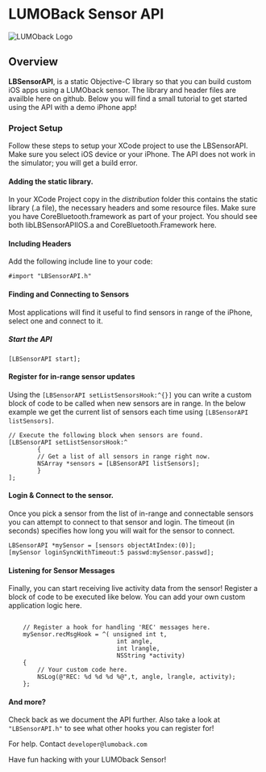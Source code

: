 # LUMOBack Sensor API

![LUMOback Logo](http://unbouncepages-com.s3.amazonaws.com/www.lumoback.com/1y8lm9s-logo-new_4kekoku44hsydibk.png)

## Overview

**LBSensorAPI**, is a static Objective-C library so that you can build custom iOS apps using a LUMOback sensor. The library and header files are availble here on github. Below you will find a small tutorial to get started using the API with a demo iPhone app!

### Project Setup
Follow these steps to setup your XCode project to use the LBSensorAPI. Make sure you select iOS device or your iPhone. The API does not work in the simulator; you will get a build error. 

#### Adding the static library.
In your XCode Project copy in the _distribution_ folder this contains the static library (.a file), the necessary headers and some resource files. Make sure you have CoreBluetooth.framework as part of your project. You should see both libLBSensorAPIIOS.a and CoreBluetooth.Framework here. 

#### Including Headers
Add the following include line to your code:
	
	#import "LBSensorAPI.h"
	
#### Finding and Connecting to Sensors
Most applications will find it useful to find sensors in range of the iPhone, select one and connect to it. 

##### Start the API

    [LBSensorAPI start];
    
#### Register for in-range sensor updates

Using the `[LBSensorAPI setListSensorsHook:^{}]` you can write a custom block of code to be called when new sensors are in range. In the below example we get the current list of sensors each time using `[LBSensorAPI listSensors]`.

```
// Execute the following block when sensors are found. 
[LBSensorAPI setListSensorsHook:^
		{
        // Get a list of all sensors in range right now. 
        NSArray *sensors = [LBSensorAPI listSensors];
        }
];
```

#### Login & Connect to the sensor. 
Once you pick a sensor from the list of in-range and connectable sensors you can attempt to connect to that sensor and login. The timeout (in seconds) specifies how long you will wait for the sensor to connect.

```
LBSensorAPI *mySensor = [sensors objectAtIndex:(0)];
[mySensor loginSyncWithTimeout:5 passwd:mySensor.passwd];
```

#### Listening for Sensor Messages 
Finally, you can start receiving live activity data from the sensor! Register a block of code to be executed like below. You can add your own custom application logic here.

```
	
    // Register a hook for handling 'REC' messages here.
    mySensor.recMsgHook = ^( unsigned int t,
                     		  int angle,
                     		  int lrangle,
                     		  NSString *activity) 
    {
        // Your custom code here. 
        NSLog(@"REC: %d %d %d %@",t, angle, lrangle, activity);
    };
```


#### And more?

Check back as we document the API further. Also take a look at `"LBSensorAPI.h"` to see what other hooks you can register for!

For help. Contact `developer@lumoback.com`

Have fun hacking with your LUMOback Sensor!

